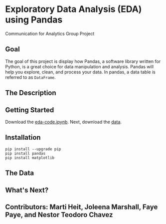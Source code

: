 # Exploratory Data Analysis (EDA) using Pandas
Communication for Analytics Group Project


## Goal
The goal of this project is display how Pandas, a software library written for Python, is a great choice for data manipulation and analysis. Pandas will help you explore, clean, and process your data. In pandas, a data table is referred to as `DataFrame`. 



## The Description

## Getting Started 

Download the [eda-code.ipynb](https://github.com/neteodorochavez/msds610-eda-pandas/blob/main/EDA_code_demo.ipynb). Next, download the [data](https://github.com/neteodorochavez/msds610-eda-pandas/tree/main/data). 



## Installation

```
pip install --upgrade pip
pip install pandas
pip install matplotlib
```

## The Data 

## What's Next? 


## Contributors: Marti Heit, Joleena Marshall, Faye Paye, and Nestor Teodoro Chavez
